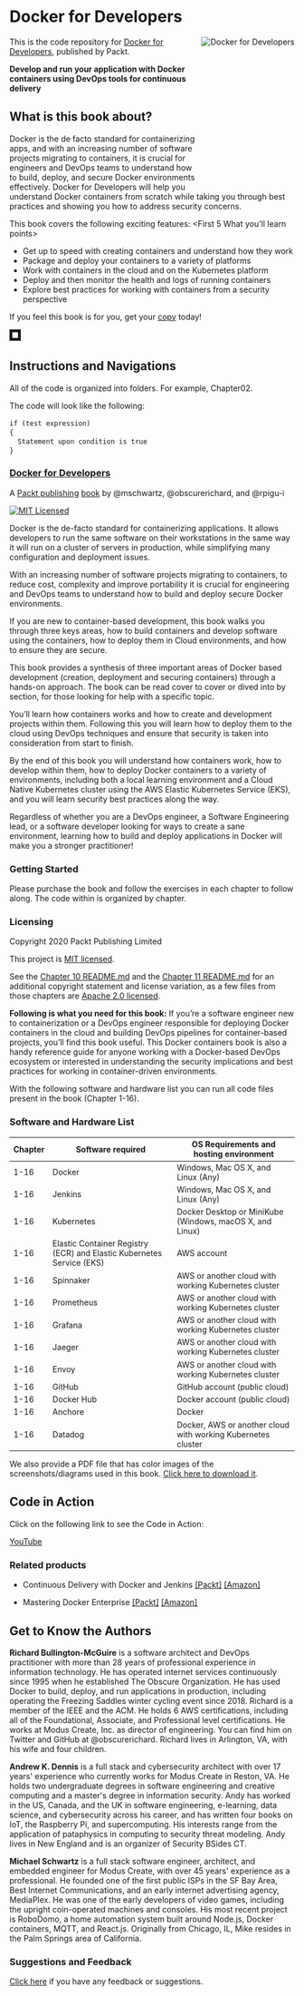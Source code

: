 # Docker for Developers

<a href="https://www.packtpub.com/product/docker-for-developers/9781789536058?utm_source=github&utm_medium=repository&utm_campaign=9781789536058"><img src="https://static.packt-cdn.com/products/9781789536058/cover/smaller" alt="Docker for Developers" height="256px" align="right"></a>

This is the code repository for [Docker for Developers](https://www.packtpub.com/product/docker-for-developers/9781789536058?utm_source=github&utm_medium=repository&utm_campaign=9781789536058), published by Packt.

**Develop and run your application with Docker containers using DevOps tools for continuous delivery**

## What is this book about?
Docker is the de facto standard for containerizing apps, and with an increasing number of software projects migrating to containers, it is crucial for engineers and DevOps teams to understand how to build, deploy, and secure Docker environments effectively. Docker for Developers will help you understand Docker containers from scratch while taking you through best practices and showing you how to address security concerns.

This book covers the following exciting features: <First 5 What you'll learn points>
* Get up to speed with creating containers and understand how they work
* Package and deploy your containers to a variety of platforms
* Work with containers in the cloud and on the Kubernetes platform
* Deploy and then monitor the health and logs of running containers
* Explore best practices for working with containers from a security perspective

If you feel this book is for you, get your [copy](https://www.amazon.com/dp/1789536057) today!

<a href="https://www.packtpub.com/?utm_source=github&utm_medium=banner&utm_campaign=GitHubBanner"><img src="https://raw.githubusercontent.com/PacktPublishing/GitHub/master/GitHub.png" alt="https://www.packtpub.com/" border="5" /></a>

## Instructions and Navigations
All of the code is organized into folders. For example, Chapter02.

The code will look like the following:
```
if (test expression)
{
  Statement upon condition is true
}
```
### [Docker for Developers](https://www.packtpub.com/cloud-networking/docker-for-developers)

A [Packt publishing](https://www.packtpub.com/) [book](https://www.packtpub.com/cloud-networking/docker-for-developers) by @mschwartz, @obscurerichard, and @rpigu-i

[![MIT Licensed](https://img.shields.io/badge/license-MIT-blue.svg?style=flat-square)](LICENSE)

Docker is the de-facto standard for containerizing applications. It allows developers to run the same software on their workstations in the same way it will run on a cluster of servers in production, while simplifying many configuration and deployment issues. 

With an increasing number of software projects migrating to containers, to reduce cost, complexity and improve portability it is crucial for engineering and DevOps teams to understand how to build and deploy secure Docker environments.

If you are new to container-based development, this book walks you through three keys areas, how to build containers and develop software using the containers, how to deploy them in Cloud environments, and how to ensure they are secure. 

This book provides a synthesis of three important areas of Docker based development (creation, deployment and securing containers) through a hands-on approach. The book can be read cover to cover or dived into by section, for those looking for help with a specific topic. 

You’ll learn how containers works and how to create and development projects within them. Following this you will learn how to deploy them to the cloud using DevOps techniques and ensure that security is taken into consideration from start to finish. 

By the end of this book you will understand how containers work, how to develop within them, how to deploy Docker containers to a variety of environments, including both a local learning environment and a Cloud Native Kubernetes cluster using the AWS Elastic Kubernetes Service (EKS), and you will learn security best practices along the way.

Regardless of whether you are a DevOps engineer, a Software Engineering lead, or a software developer looking for ways to create a sane environment, learning how to build and deploy applications in Docker will make you a stronger practitioner!

### Getting Started

Please purchase the book and follow the exercises in each chapter to follow along. The code within is organized by chapter.

### Licensing

Copyright 2020 Packt Publishing Limited

This project is [MIT licensed](LICENSE).

See the [Chapter 10 README.md](chapter10/README.md) and the [Chapter 11 README.md](chapter11/README.md) for an additional copyright statement and license variation, as a few files from those chapters are [Apache 2.0 licensed](https://www.apache.org/licenses/LICENSE-2.0).

**Following is what you need for this book:**
If you’re a software engineer new to containerization or a DevOps engineer responsible for deploying Docker containers in the cloud and building DevOps pipelines for container-based projects, you’ll find this book useful. This Docker containers book is also a handy reference guide for anyone working with a Docker-based DevOps ecosystem or interested in understanding the security implications and best practices for working in container-driven environments.

With the following software and hardware list you can run all code files present in the book (Chapter 1-16).

### Software and Hardware List

| Chapter  | Software required                                                     | OS Requirements and hosting environment                      |
| -------- | ----------------------------------------------------------------------| -------------------------------------------------------------|
| 1-16     | Docker                                                                | Windows, Mac OS X, and Linux (Any)                           |
| 1-16     | Jenkins                                                               | Windows, Mac OS X, and Linux (Any)                           |
| 1-16     | Kubernetes                                                            | Docker Desktop or MiniKube (Windows, macOS X, and Linux)     |
| 1-16     | Elastic Container Registry (ECR) and Elastic Kubernetes Service (EKS) | AWS account                                                  |
| 1-16     | Spinnaker                                                             | AWS or another cloud with working Kubernetes cluster         |
| 1-16     | Prometheus                                                            | AWS or another cloud with working Kubernetes cluster         |
| 1-16     | Grafana                                                               | AWS or another cloud with working Kubernetes cluster         |
| 1-16     | Jaeger                                                                | AWS or another cloud with working Kubernetes cluster         |
| 1-16     | Envoy                                                                 | AWS or another cloud with working Kubernetes cluster         |
| 1-16     | GitHub                                                                | GitHub account (public cloud)                                |
| 1-16     | Docker Hub                                                            | Docker account (public cloud)                                |
| 1-16     | Anchore                                                               | Docker                                                       |
| 1-16     | Datadog                                                               | Docker, AWS or another cloud with working Kubernetes cluster |
  


We also provide a PDF file that has color images of the screenshots/diagrams used in this book. [Click here to download it](http://www.packtpub.com/sites/default/files/downloads/9781789536058_ColorImages.pdf).

## Code in Action

Click on the following link to see the Code in Action:

[YouTube](https://www.youtube.com/playlist?list=PLeLcvrwLe1850ESdRUYRXZkSfhNY8MoI-)

### Related products <Other books you may enjoy>
* Continuous Delivery with Docker and Jenkins [[Packt]](https://www.packtpub.com/product/continuous-delivery-with-docker-and-jenkins-second-edition/9781838552183?utm_source=github&utm_medium=repository&utm_campaign=9781838552183) [[Amazon]](https://www.amazon.com/dp/1838552189)

* Mastering Docker Enterprise [[Packt]](https://www.packtpub.com/product/mastering-docker-enterprise/9781789612073?utm_source=github&utm_medium=repository&utm_campaign=9781789612073) [[Amazon]](https://www.amazon.com/dp/1789612071)

## Get to Know the Authors

**Richard Bullington-McGuire** is a software architect and DevOps practitioner with more than 28 years of professional experience in information technology. He has operated internet services continuously since 1995 when he established The Obscure Organization. He has used Docker to build, deploy, and run applications in production, including operating the Freezing Saddles winter cycling event since 2018. Richard is a member of the IEEE and the ACM. He holds 6 AWS certifications, including all of the Foundational, Associate, and Professional level certifications. He works at Modus Create, Inc. as director of engineering. You can find him on Twitter and GitHub at @obscurerichard. Richard lives in Arlington, VA, with his wife and four children.

**Andrew K. Dennis** is a full stack and cybersecurity architect with over 17 years' experience who currently works for Modus Create in Reston, VA. He holds two undergraduate degrees in software engineering and creative computing and a master's degree in information security. Andy has worked in the US, Canada, and the UK in software engineering, e-learning, data science, and cybersecurity across his career, and has written four books on IoT, the Raspberry Pi, and supercomputing. His interests range from the application of pataphysics in computing to security threat modeling. Andy lives in New England and is an organizer of Security BSides CT.

**Michael Schwartz** is a full stack software engineer, architect, and embedded engineer for Modus Create, with over 45 years' experience as a professional. He founded one of the first public ISPs in the SF Bay Area, Best Internet Communications, and an early internet advertising agency, MediaPlex. He was one of the early developers of video games, including the upright coin-operated machines and consoles. His most recent project is RoboDomo, a home automation system built around Node.js, Docker containers, MQTT, and React.js. Originally from Chicago, IL, Mike resides in the Palm Springs area of California.

### Suggestions and Feedback
[Click here](https://docs.google.com/forms/d/e/1FAIpQLSdy7dATC6QmEL81FIUuymZ0Wy9vH1jHkvpY57OiMeKGqib_Ow/viewform) if you have any feedback or suggestions.




